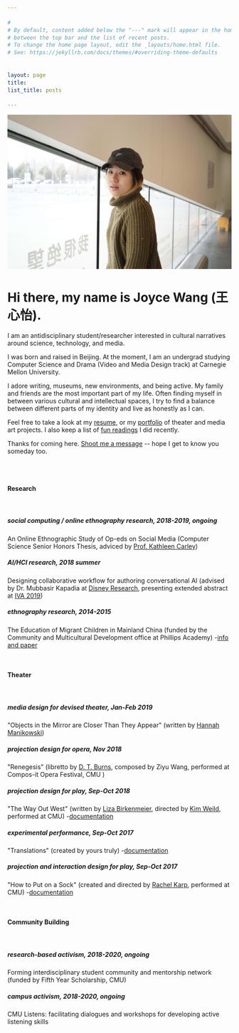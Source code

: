 ```yaml
---

#
# By default, content added below the "---" mark will appear in the home page
# between the top bar and the list of recent posts.
# To change the home page layout, edit the _layouts/home.html file.
# See: https://jekyllrb.com/docs/themes/#overriding-theme-defaults


layout: page
title:  
list_title: posts

---
```


<img src="/assets/headshot_3.jpeg" class="img-headshot" alt="">

# Hi there, my name is Joyce Wang (王心怡).

I am an antidisciplinary student/researcher interested in cultural narratives around science, technology, and media.

I was born and raised in Beijing. At the moment, I am an undergrad studying Computer Science and Drama (Video and Media Design track) at Carnegie Mellon University.

I adore writing, museums, new environments, and being active. My family and friends are the most important part of my life. Often finding myself in between various cultural and intellectual spaces, I try to find a balance between different parts of my identity and live as honestly as I can.

<!-- I am always curious about how people who think differently can empower each other. Many of my recent and current projects are inherently about decoding, bridging, and celebrating differences, through means such as performance, computation, community dialogues, and research. Last year, I directed an experimental performance piece about language and empathy. I worked at Disney Research for a summer and made a tool that helps creative writers and engineers collaboratively author AI agents. In school, I lead an initiative dedicated to helping students develop active listening skills. I am also being funded by my university to work on a year-long project that aims to facilitate interdisciplinary studies for undergraduate students.

 -->

Feel free to take a look at my [resume](/cv), or my [portfolio](/gallery) of theater and media art projects. I also keep a list of [fun readings](/readings)  I did recently. 

Thanks for coming here. [Shoot me a message](mailto:joycexinyiwang@cmu.edu) -- hope I get to know you someday too.

<br>

<br>

#### Research
<br>

##### social computing / online ethnography research, 2018-2019, ongoing
An Online Ethnographic Study of Op-eds on Social Media (Computer Science Senior Honors Thesis, adviced by [Prof. Kathleen Carley](http://www.casos.cs.cmu.edu/bios/carley/carley.html))

##### AI/HCI research, 2018 summer
Designing collaborative workflow for authoring conversational AI (advised by Dr. Mubbasir Kapadia at [Disney Research](https://la.disneyresearch.com/), presenting extended abstract at [IVA 2019](https://iva2019.sciencesconf.org/))


##### ethnography research, 2014-2015
The Education of Migrant Children in Mainland China (funded by the Community and Multicultural Development office at Phillips Academy) -[info and paper](/research/2015/01/20/CAMD.html)

<br>

#### Theater
<br>

##### media design for devised theater, Jan-Feb 2019
"Objects in the Mirror are Closer Than They Appear" (written by [Hannah Manikowski](https://about.me/hannahmanikowski))

##### projection design for opera, Nov 2018
"Renegesis" (libretto by [D. T. Burns](http://dtburns.com/), composed by Ziyu Wang, performed at Compos-it Opera Festival, CMU )

##### projection design for play, Sep-Oct 2018
"The Way Out West" (written by [Liza Birkenmeier](https://newplayexchange.org/users/1193/liza-birkenmeier), directed by [Kim Weild](https://www.kimweild.com/), performed at CMU) -[documentation](/theater/2018/10/04/WoW.html)

##### experimental performance, Sep-Oct 2017
"Translations" (created by yours truly) -[documentation](/theater/2017/12/10/Translations.html)

##### projection and interaction design for play, Sep-Oct 2017
"How to Put on a Sock" (created and directed by [Rachel Karp](https://www.rachelkarp.com/), performed at CMU) -[documentation](/theater/2017/11/05/Sock.html)

<br>

#### Community Building
<br>

##### research-based activism, 2018-2020, ongoing
Forming interdisciplinary student community and mentorship network (funded by Fifth Year Scholarship, CMU)

##### campus activism, 2018-2020, ongoing
CMU Listens: facilitating dialogues and workshops for developing active listening skills


